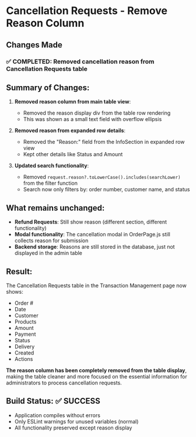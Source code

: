 # Cancellation Requests - Remove Reason Column

## Changes Made

### ✅ **COMPLETED**: Removed cancellation reason from Cancellation Requests table

## Summary of Changes:

1. **Removed reason column from main table view**:
   - Removed the reason display div from the table row rendering
   - This was shown as a small text field with overflow ellipsis

2. **Removed reason from expanded row details**:
   - Removed the "Reason:" field from the InfoSection in expanded row view
   - Kept other details like Status and Amount

3. **Updated search functionality**:
   - Removed `request.reason?.toLowerCase().includes(searchLower)` from the filter function
   - Search now only filters by: order number, customer name, and status

## What remains unchanged:
- **Refund Requests**: Still show reason (different section, different functionality)
- **Modal functionality**: The cancellation modal in OrderPage.js still collects reason for submission
- **Backend storage**: Reasons are still stored in the database, just not displayed in the admin table

## Result:
The Cancellation Requests table in the Transaction Management page now shows:
- Order #
- Date  
- Customer
- Products
- Amount
- Payment
- Status
- Delivery
- Created
- Actions

**The reason column has been completely removed from the table display**, making the table cleaner and more focused on the essential information for administrators to process cancellation requests.

## Build Status: ✅ **SUCCESS**
- Application compiles without errors
- Only ESLint warnings for unused variables (normal)
- All functionality preserved except reason display
